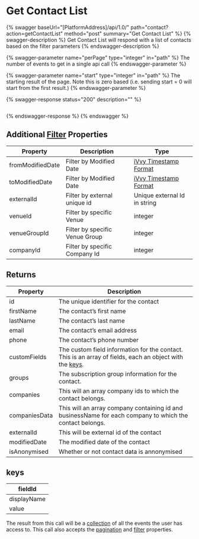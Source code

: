 # Get Contact List

{% swagger baseUrl="[PlatformAddress]/api/1.0/" path="contact?action=getContactList" method="post" summary="Get Contact List" %}
{% swagger-description %}
Get Contact List will respond with a list of contacts based on the filter parameters
{% endswagger-description %}

{% swagger-parameter name="perPage" type="integer" in="path" %}
The number of events to get in a single api call
{% endswagger-parameter %}

{% swagger-parameter name="start" type="integer" in="path" %}
The starting result of the page. Note this is zero based (i.e. sending start = 0 will start from the first result.)
{% endswagger-parameter %}

{% swagger-response status="200" description="" %}
```
```
{% endswagger-response %}
{% endswagger %}

## Additional [Filter](../getting-started/interpreting-the-response/filtering.md) Properties

| Property         | Description                    | Type                                                                  |
| ---------------- | ------------------------------ | --------------------------------------------------------------------- |
| fromModifiedDate | Filter by Modified Date        | [iVvy Timestamp Format](../development-reference/timestamp-format.md) |
| toModifiedDate   | Filter by Modified Date        | [iVvy Timestamp Format](../development-reference/timestamp-format.md) |
| externalId       | Filter by external unique id   | Unique external Id in string                                          |
| venueId          | Filter by specific Venue       | integer                                                               |
| venueGroupId     | Filter by specific Venue Group | integer                                                               |
| companyId        | Filter by specific Company Id  | integer                                                               |

## Returns

| Property      | Description                                                                                                                         |
| ------------- | ----------------------------------------------------------------------------------------------------------------------------------- |
| id            | The unique identifier for the contact                                                                                               |
| firstName     | The contact’s first name                                                                                                            |
| lastName      | The contact’s last name                                                                                                             |
| email         | The contact’s email address                                                                                                         |
| phone         | The contact’s phone number                                                                                                          |
| customFields  | The custom field information for the contact. This is an array of fields, each an object with the [keys](get-contact-list.md#keys). |
| groups        | The subscription group information for the contact.                                                                                 |
| companies     | This will an array company ids to which the contact belongs.                                                                        |
| companiesData | This will an array company containing id and businessName for each company to which the contact belongs.                            |
| externalId    | This will be external id of the contact                                                                                             |
| modifiedDate  | The modified date of the contact                                                                                                    |
| isAnonymised  | Whether or not contact data is annonymised                                                                                          |

## keys

| fieldId     |
| ----------- |
| displayName |
| value       |

The result from this call will be a [collection](../getting-started/interpreting-the-response/collections.md) of all the events the user has access to. This call also accepts the [pagination](../getting-started/interpreting-the-response/pagination.md) and [filter](../getting-started/interpreting-the-response/filtering.md) properties.
